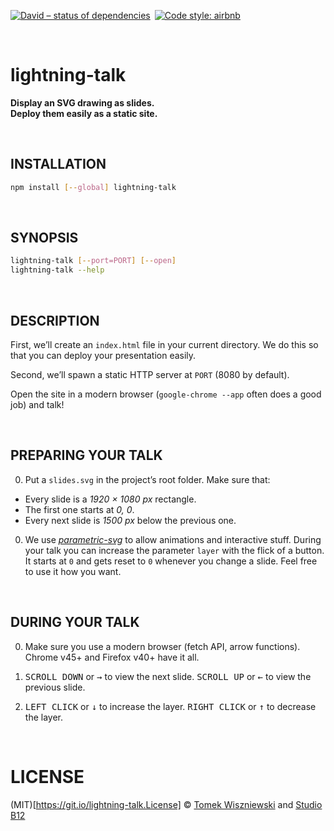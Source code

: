 [![David – status of dependencies
](https://img.shields.io/david/tomekwi/elm-live.svg?style=flat-square
)](https://david-dm.org/tomekwi/elm-live
) [![Code style: airbnb
](https://img.shields.io/badge/code%20style-airbnb-777777.svg?style=flat-square
)](https://github.com/airbnb/javascript
)




<a id="/"></a>&nbsp;

# lightning-talk

**Display an SVG drawing as slides.  
Deploy them easily as a static site.**




<a id="/installation"></a>&nbsp;

## INSTALLATION

```sh
npm install [--global] lightning-talk
```




<a id="/synopsis"></a>&nbsp;

## SYNOPSIS

```sh
lightning-talk [--port=PORT] [--open]
lightning-talk --help
```




<a id="/description"></a>&nbsp;

## DESCRIPTION

First, we’ll create an `index.html` file in your current directory. We do this so that you can deploy your presentation easily.

Second, we’ll spawn a static HTTP server at `PORT` (8080 by default).

Open the site in a modern browser (`google-chrome --app` often does a good job) and talk!




<a id="/preparing-your-talk"></a>&nbsp;

## PREPARING YOUR TALK

0. Put a `slides.svg` in the project’s root folder. Make sure that:
  * Every slide is a *1920 × 1080 px* rectangle.
  * The first one starts at *0, 0*.
  * Every next slide is *1500 px* below the previous one.

0. We use [*parametric-svg*](https://git.io/parametric-svg) to allow animations and interactive stuff. During your talk you can increase the parameter `layer` with the flick of a button. It starts at `0` and gets reset to `0` whenever you change a slide. Feel free to use it how you want.




<a id="/during-your-talk"></a>&nbsp;

## DURING YOUR TALK

0. Make sure you use a modern browser (fetch API, arrow functions). Chrome v45+ and Firefox v40+ have it all.

0. <kbd>SCROLL DOWN</kbd> or <kbd>→</kbd> to view the next slide. <kbd>SCROLL UP</kbd> or <kbd>←</kbd> to view the previous slide.

0. <kbd>LEFT CLICK</kbd> or <kbd>↓</kbd> to increase the layer. <kbd>RIGHT CLICK</kbd> or <kbd>↑</kbd> to decrease the layer.




<a id="/license"></a>&nbsp;

# LICENSE

(MIT)[https://git.io/lightning-talk.License] © [Tomek Wiszniewski](https://github.com/tomekwi) and [Studio B12](https://github.com/studio-b12)
